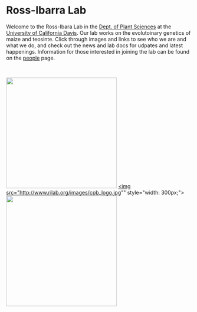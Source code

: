 # Ross-Ibarra Lab

Welcome to the Ross-Ibara Lab in the [Dept. of Plant Sciences](http://www.plantsciences.ucdavis.edu/plantsciences/) at the [University of California Davis](http://www.ucdavis.edu). Our lab works on the evolutoinary genetics of maize and teosinte. Click through images and links to see who we are and what we do, and check out the news and lab docs for udpates and latest happenings.  Information for those interested in joining the lab can be found on the [people](www.rilab.org/people.html) page.    

<br>

<img src="http://www.rilab.org/images/pslogo.png" style="width: 300px;"></a>
<a href="http://www.plantsciences.ucdavis.edu/plantsciences/">
<img src="http://www.rilab.org/images/cpb_logo.jpg"" style="width: 300px;"></a>
<a href="http://cpb.ucdavis.edu">
<img src="http://www.rilab.org/images/GC.png" style="width: 300px;"></a>
<a href="http://www.genomecenter.ucdavis.edu">



